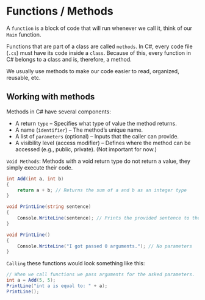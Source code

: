 # Functions / Methods
A `function` is a block of code that will run whenever we call it, think of our `Main` function.

Functions that are part of a class are called `methods`. In C#, every code file (`.cs`) must have its code inside a `class`. Because of this, every function in C# belongs to a class and is, therefore, a method.

We usually use methods to make our code easier to read, organized, reusable, etc.

## Working with methods
Methods in C# have several components:
- A return `type` – Specifies what type of value the method returns.
- A name (`identifier`) – The method’s unique name.
- A list of `parameters` (optional) – Inputs that the caller can provide.
- A visibility level (access modifier) – Defines where the method can be accessed (e.g., public, private). (Not important for now.)

`Void Methods`: Methods with a void return type do not return a value, they simply execute their code.

```cs
int Add(int a, int b) 
{
    return a + b; // Returns the sum of a and b as an integer type
}
```

```cs
void PrintLine(string sentence) 
{
    Console.WriteLine(sentence); // Prints the provided sentence to the console
}
```

```cs
void PrintLine() 
{
    Console.WriteLine("I got passed 0 arguments."); // No parameters
}
```

`Calling` these functions would look something like this:
```cs
// When we call functions we pass arguments for the asked parameters.
int a = Add(5, 5);
PrintLine("int a is equal to: " + a);
PrintLine();
```